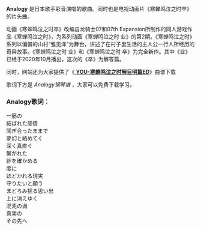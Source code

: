 

**Analogy** 是日本歌手彩音演唱的歌曲。同时也是电视动画片《寒蝉鸣泣之时卒》的片头曲。

动画《寒蝉鸣泣之时卒》改编自龙骑士07和07th Expansion所制作的同人游戏作品《寒蝉鸣泣之时》，为系列动画《寒蝉鸣泣之时
业》的第2期。《寒蝉鸣泣之时》系列以偏僻的山村“雏见泽”为舞台，讲述了在村子里生活的主人公一行人所经历的奇异故事。《寒蝉鸣泣之时 业》和《寒蝉鸣泣之时
卒》为完全新作。其中《业》已经于2020年10月播出，这次的《卒》为解答篇。

同时，网站还为大家提供了《[ **YOU-寒蝉鸣泣之时解目明篇ED**](Music-2255-YOU-寒蝉鸣泣之时解目明篇ED.html "YOU-
寒蝉鸣泣之时解目明篇ED")》曲谱下载

歌词下方是 _Analogy钢琴谱_ ，大家可以免费下载学习。

### Analogy歌词：

一筋の  
結ばれた感情  
鬩ぎ合ったままで  
夢幻と絡めてく  
深く真直ぐ  
繋がれた  
絆を確かめる  
度に  
ほどかれる現実  
守りたいと願う  
まどろみ揺る思い出  
上に消えゆく  
混沌の渦  
真実の  
その先へ


